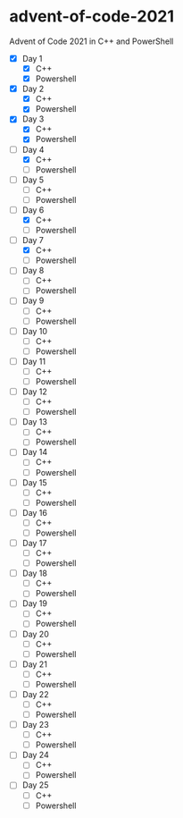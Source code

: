 # advent-of-code-2021
Advent of Code 2021 in C++ and PowerShell

- [X] Day 1
    - [X] C++
    - [X] Powershell
- [X] Day 2
    - [X] C++
    - [X] Powershell
- [X] Day 3
    - [X] C++
    - [X] Powershell
- [ ] Day 4
    - [X] C++
    - [ ] Powershell
- [ ] Day 5
    - [ ] C++
    - [ ] Powershell
- [ ] Day 6
    - [X] C++
    - [ ] Powershell
- [ ] Day 7
    - [X] C++
    - [ ] Powershell
- [ ] Day 8
    - [ ] C++
    - [ ] Powershell
- [ ] Day 9
    - [ ] C++
    - [ ] Powershell
- [ ] Day 10
    - [ ] C++
    - [ ] Powershell
- [ ] Day 11
    - [ ] C++
    - [ ] Powershell
- [ ] Day 12
    - [ ] C++
    - [ ] Powershell
- [ ] Day 13
    - [ ] C++
    - [ ] Powershell
- [ ] Day 14
    - [ ] C++
    - [ ] Powershell
- [ ] Day 15
    - [ ] C++
    - [ ] Powershell
- [ ] Day 16
    - [ ] C++
    - [ ] Powershell
- [ ] Day 17
    - [ ] C++
    - [ ] Powershell
- [ ] Day 18
    - [ ] C++
    - [ ] Powershell
- [ ] Day 19
    - [ ] C++
    - [ ] Powershell
- [ ] Day 20
    - [ ] C++
    - [ ] Powershell
- [ ] Day 21
    - [ ] C++
    - [ ] Powershell
- [ ] Day 22
    - [ ] C++
    - [ ] Powershell
- [ ] Day 23
    - [ ] C++
    - [ ] Powershell
- [ ] Day 24
    - [ ] C++
    - [ ] Powershell
- [ ] Day 25
    - [ ] C++
    - [ ] Powershell